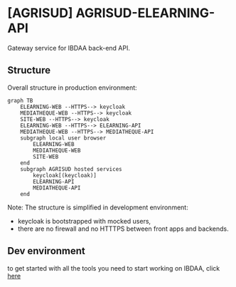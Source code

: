 [AGRISUD] AGRISUD-ELEARNING-API 
=============================
Gateway service for IBDAA back-end API.

Structure
--------

Overall structure in production environment:

```mermaid
graph TB
    ELEARNING-WEB --HTTPS--> keycloak
    MEDIATHEQUE-WEB --HTTPS--> keycloak
    SITE-WEB --HTTPS--> keycloak
    ELEARNING-WEB --HTTPS--> ELEARNING-API
    MEDIATHEQUE-WEB --HTTPS--> MEDIATHEQUE-API
    subgraph local user browser
        ELEARNING-WEB
        MEDIATHEQUE-WEB
        SITE-WEB
    end
    subgraph AGRISUD hosted services
        keycloak[(keycloak)]
        ELEARNING-API
        MEDIATHEQUE-API
    end
```
Note: The structure is simplified in development environment:  
- keycloak is bootstrapped with mocked users,
- there are no firewall and no HTTTPS between front apps and backends.

Dev environment
--------

to get started with all the tools you need to start working on IBDAA, click [here](./docs/getting-started.md)
